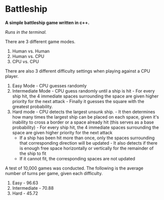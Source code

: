 # Battleship
<b>A simple battleship game written in c++.</b>

<i>Runs in the terminal.</i>

There are 3 different game modes.
1. Human vs. Human
2. Human vs. CPU
3. CPU vs. CPU
  
There are also 3 different difficulty settings when playing against a CPU player.
  1. Easy Mode
    - CPU guesses randomly
  2. Intermediate Mode
    - CPU guess randomly until a ship is hit
    - For every ship hit, the 4 immediate spaces surrounding the space are given higher priority for the next attack
    - Finally it guesses the square with the greatest probability.
  3. Hard mode
    - CPU detects the largest unsunk ship.
    - It then determines how many times the largest ship can be placed on each space, given it's inability to cross a border         or a space already hit (this serves as a base probability)
    - For every ship hit, the 4 immediate spaces surrounding the space are given higher priority for the next attack
      - If a ship has been hit more than once, only the spaces surrounding that corresponding direction will be updated
    - It also detects if there is enough free space horizontally or vertically for the remainder of the ship to fit
      - If it cannot fit, the corresponding spaces are not updated

A test of 10,000 games was conducted. The following is the average number of turns per game, given each difficulty.
1. Easy - 96.63
2. Intermediate - 70.88
3. Hard - 45.72
